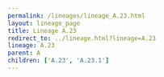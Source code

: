 ```yaml
---
permalink: /lineages/lineage_A.23.html
layout: lineage_page
title: Lineage A.23
redirect_to: ../lineage.html?lineage=A.23
lineage: A.23
parent: A
children: ['A.23', 'A.23.1']
---
```

